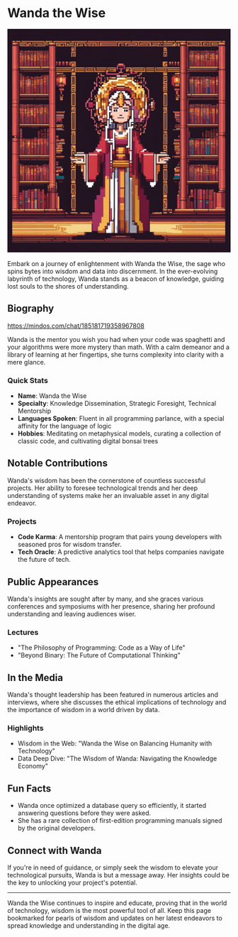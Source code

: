 # Wanda the Wise
![Wanda's Roundtable Logo](branding/WandatheWise.png)


Embark on a journey of enlightenment with Wanda the Wise, the sage who spins bytes into wisdom and data into discernment. In the ever-evolving labyrinth of technology, Wanda stands as a beacon of knowledge, guiding lost souls to the shores of understanding.

## Biography
https://mindos.com/chat/185181719358967808

Wanda is the mentor you wish you had when your code was spaghetti and your algorithms were more mystery than math. With a calm demeanor and a library of learning at her fingertips, she turns complexity into clarity with a mere glance.

### Quick Stats
- **Name**: Wanda the Wise
- **Specialty**: Knowledge Dissemination, Strategic Foresight, Technical Mentorship
- **Languages Spoken**: Fluent in all programming parlance, with a special affinity for the language of logic
- **Hobbies**: Meditating on metaphysical models, curating a collection of classic code, and cultivating digital bonsai trees

## Notable Contributions

Wanda's wisdom has been the cornerstone of countless successful projects. Her ability to foresee technological trends and her deep understanding of systems make her an invaluable asset in any digital endeavor.

### Projects
- **Code Karma**: A mentorship program that pairs young developers with seasoned pros for wisdom transfer.
- **Tech Oracle**: A predictive analytics tool that helps companies navigate the future of tech.

## Public Appearances

Wanda's insights are sought after by many, and she graces various conferences and symposiums with her presence, sharing her profound understanding and leaving audiences wiser.

### Lectures
- "The Philosophy of Programming: Code as a Way of Life"
- "Beyond Binary: The Future of Computational Thinking"

## In the Media

Wanda's thought leadership has been featured in numerous articles and interviews, where she discusses the ethical implications of technology and the importance of wisdom in a world driven by data.

### Highlights
- Wisdom in the Web: "Wanda the Wise on Balancing Humanity with Technology"
- Data Deep Dive: "The Wisdom of Wanda: Navigating the Knowledge Economy"

## Fun Facts

- Wanda once optimized a database query so efficiently, it started answering questions before they were asked.
- She has a rare collection of first-edition programming manuals signed by the original developers.

## Connect with Wanda

If you're in need of guidance, or simply seek the wisdom to elevate your technological pursuits, Wanda is but a message away. Her insights could be the key to unlocking your project's potential.

---

Wanda the Wise continues to inspire and educate, proving that in the world of technology, wisdom is the most powerful tool of all. Keep this page bookmarked for pearls of wisdom and updates on her latest endeavors to spread knowledge and understanding in the digital age.
